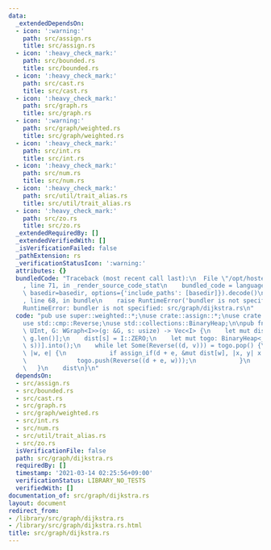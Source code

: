 ```yaml
---
data:
  _extendedDependsOn:
  - icon: ':warning:'
    path: src/assign.rs
    title: src/assign.rs
  - icon: ':heavy_check_mark:'
    path: src/bounded.rs
    title: src/bounded.rs
  - icon: ':heavy_check_mark:'
    path: src/cast.rs
    title: src/cast.rs
  - icon: ':heavy_check_mark:'
    path: src/graph.rs
    title: src/graph.rs
  - icon: ':warning:'
    path: src/graph/weighted.rs
    title: src/graph/weighted.rs
  - icon: ':heavy_check_mark:'
    path: src/int.rs
    title: src/int.rs
  - icon: ':heavy_check_mark:'
    path: src/num.rs
    title: src/num.rs
  - icon: ':heavy_check_mark:'
    path: src/util/trait_alias.rs
    title: src/util/trait_alias.rs
  - icon: ':heavy_check_mark:'
    path: src/zo.rs
    title: src/zo.rs
  _extendedRequiredBy: []
  _extendedVerifiedWith: []
  _isVerificationFailed: false
  _pathExtension: rs
  _verificationStatusIcon: ':warning:'
  attributes: {}
  bundledCode: "Traceback (most recent call last):\n  File \"/opt/hostedtoolcache/Python/3.9.2/x64/lib/python3.9/site-packages/onlinejudge_verify/documentation/build.py\"\
    , line 71, in _render_source_code_stat\n    bundled_code = language.bundle(stat.path,\
    \ basedir=basedir, options={'include_paths': [basedir]}).decode()\n  File \"/opt/hostedtoolcache/Python/3.9.2/x64/lib/python3.9/site-packages/onlinejudge_verify/languages/user_defined.py\"\
    , line 68, in bundle\n    raise RuntimeError('bundler is not specified: {}'.format(path.as_posix()))\n\
    RuntimeError: bundler is not specified: src/graph/dijkstra.rs\n"
  code: "pub use super::weighted::*;\nuse crate::assign::*;\nuse crate::int::*;\n\
    use std::cmp::Reverse;\nuse std::collections::BinaryHeap;\n\npub fn dijkstra<I:\
    \ UInt, G: WGraph<I>>(g: &G, s: usize) -> Vec<I> {\n    let mut dist = vec![I::MAX;\
    \ g.len()];\n    dist[s] = I::ZERO;\n    let mut togo: BinaryHeap<_> = vec![Reverse((I::ZERO,\
    \ s))].into();\n    while let Some(Reverse((d, v))) = togo.pop() {\n        g.adj_w(v,\
    \ |w, e| {\n            if assign_if(d + e, &mut dist[w], |x, y| x < y) {\n  \
    \              togo.push(Reverse((d + e, w)));\n            }\n        });\n \
    \   }\n    dist\n}\n"
  dependsOn:
  - src/assign.rs
  - src/bounded.rs
  - src/cast.rs
  - src/graph.rs
  - src/graph/weighted.rs
  - src/int.rs
  - src/num.rs
  - src/util/trait_alias.rs
  - src/zo.rs
  isVerificationFile: false
  path: src/graph/dijkstra.rs
  requiredBy: []
  timestamp: '2021-03-14 02:25:56+09:00'
  verificationStatus: LIBRARY_NO_TESTS
  verifiedWith: []
documentation_of: src/graph/dijkstra.rs
layout: document
redirect_from:
- /library/src/graph/dijkstra.rs
- /library/src/graph/dijkstra.rs.html
title: src/graph/dijkstra.rs
---
```

